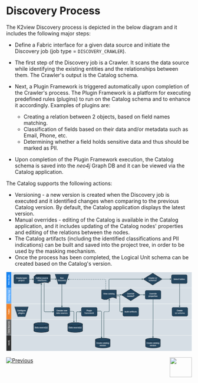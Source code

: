 <web>

# Discovery Process

The K2view Discovery process is depicted in the below diagram and it includes the following major steps:

* Define a Fabric interface for a given data source and initiate the Discovery job (job type = ```DISCOVERY_CRAWLER```).
* The first step of the Discovery job is a Crawler. It scans the data source while identifying the existing entities and the relationships between them. The Crawler's output is the Catalog schema.
* Next, a Plugin Framework is triggered automatically upon completion of the Crawler's process. The Plugin Framework is a platform for executing predefined rules (plugins) to run on the Catalog schema and to enhance it accordingly. Examples of plugins are: 
  * Creating a relation between 2 objects, based on field names matching.
  * Classification of fields based on their data and/or metadata such as Email, Phone, etc.
  * Determining whether a field holds sensitive data and thus should be marked as PII.


* Upon completion of the Plugin Framework execution, the Catalog schema is saved into the *neo4j* Graph DB and it can be viewed via the Catalog application.

The Catalog supports the following actions:


* Versioning - a new version is created when the Discovery job is executed and it identified changes when comparing to the previous Catalog version. By default, the Catalog application displays the latest version.
* Manual overrides - editing of the Catalog is available in the Catalog application, and it includes updating of the Catalog nodes' properties and editing of the relations between the nodes.
* The Catalog artifacts (including the identified classifications and PII indications) can be built and saved into the project tree, in order to be used by the masking mechanism. 
* Once the process has been completed, the Logical Unit schema can be created based on the Catalog's version.

![](images/DiscoveryE2E.png)



[![Previous](/articles/images/Previous.png)](02_catalog_vocabulary.md)[<img align="right" width="60" height="54" src="/articles/images/Next.png">](04_plugin_framework.md) 

</web>
